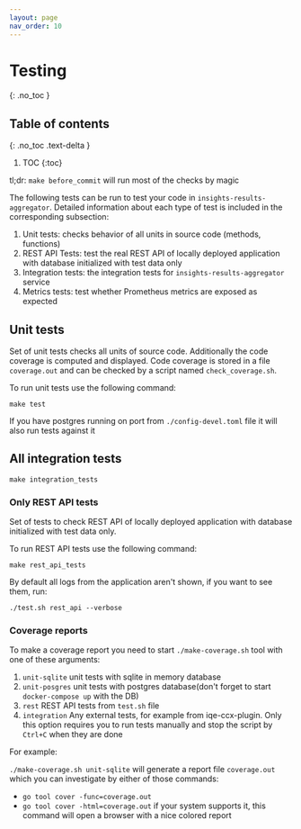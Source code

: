 ```yaml
---
layout: page
nav_order: 10
---
```

# Testing
{: .no_toc }

## Table of contents
{: .no_toc .text-delta }

1. TOC
{:toc}

tl;dr: `make before_commit` will run most of the checks by magic

The following tests can be run to test your code in `insights-results-aggregator`.
Detailed information about each type of test is included in the corresponding subsection:

1. Unit tests: checks behavior of all units in source code (methods, functions)
1. REST API Tests: test the real REST API of locally deployed application with database initialized
with test data only
1. Integration tests: the integration tests for `insights-results-aggregator` service
1. Metrics tests: test whether Prometheus metrics are exposed as expected

## Unit tests

Set of unit tests checks all units of source code. Additionally the code coverage is computed and
displayed. Code coverage is stored in a file `coverage.out` and can be checked by a script named
`check_coverage.sh`.

To run unit tests use the following command:

`make test`

If you have postgres running on port from `./config-devel.toml` file it will also run tests against
it

## All integration tests

`make integration_tests`

### Only REST API tests

Set of tests to check REST API of locally deployed application with database initialized with test
data only.

To run REST API tests use the following command:

`make rest_api_tests`

By default all logs from the application aren't shown, if you want to see them, run:

`./test.sh rest_api --verbose`

### Coverage reports

To make a coverage report you need to start `./make-coverage.sh` tool with one of these arguments:

1. `unit-sqlite` unit tests with sqlite in memory database
1. `unit-posgres` unit tests with postgres database(don't forget to start `docker-compose up` with the DB)
1. `rest` REST API tests from `test.sh` file
1. `integration` Any external tests, for example from iqe-ccx-plugin.
Only this option requires you to run tests manually and stop the script by `Ctrl+C` when they are done

For example:

`./make-coverage.sh unit-sqlite` will generate a report file `coverage.out`
which you can investigate by either of those commands:

- `go tool cover -func=coverage.out`
- `go tool cover -html=coverage.out` if your system supports it, this command will open a browser with a nice colored report

